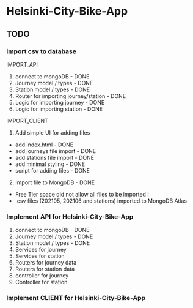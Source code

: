 # Helsinki-City-Bike-App

## TODO

### import csv to database

IMPORT_API

1. connect to mongoDB - DONE
2. Journey model / types - DONE
3. Station model / types - DONE
4. Router for importing journey/station - DONE
5. Logic for importing journey - DONE
6. Logic for importing station - DONE

IMPORT_CLIENT

1. Add simple UI for adding files

- add index.html - DONE
- add journeys file import - DONE
- add stations file import - DONE
- add minimal styling - DONE
- script for adding files - DONE

2. Import file to MongoDB - DONE

- Free Tier space did not allow all files to be imported !
- .csv files (202105, 202106 and stations) imported to MongoDB Atlas

### Implement API for Helsinki-City-Bike-App

1. connect to mongoDB - DONE
2. Journey model / types - DONE
3. Station model / types - DONE
4. Services for journey
5. Services for station
6. Routers for journey data
7. Routers for station data
8. controller for journey
9. Controller for station

### Implement CLIENT for Helsinki-City-Bike-App
